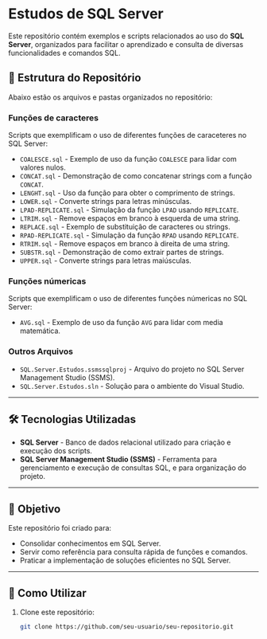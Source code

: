 # Estudos de SQL Server

Este repositório contém exemplos e scripts relacionados ao uso do **SQL Server**, organizados para facilitar o aprendizado e consulta de diversas funcionalidades e comandos SQL.

## 📂 Estrutura do Repositório

Abaixo estão os arquivos e pastas organizados no repositório:

### **Funções de caracteres**
Scripts que exemplificam o uso de diferentes funções de caraceteres no SQL Server:

- `COALESCE.sql` - Exemplo de uso da função `COALESCE` para lidar com valores nulos.
- `CONCAT.sql` - Demonstração de como concatenar strings com a função `CONCAT`.
- `LENGHT.sql` - Uso da função para obter o comprimento de strings.
- `LOWER.sql` - Converte strings para letras minúsculas.
- `LPAD-REPLICATE.sql` - Simulação da função `LPAD` usando `REPLICATE`.
- `LTRIM.sql` - Remove espaços em branco à esquerda de uma string.
- `REPLACE.sql` - Exemplo de substituição de caracteres ou strings.
- `RPAD-REPLICATE.sql` - Simulação da função `RPAD` usando `REPLICATE`.
- `RTRIM.sql` - Remove espaços em branco à direita de uma string.
- `SUBSTR.sql` - Demonstração de como extrair partes de strings.
- `UPPER.sql` - Converte strings para letras maiúsculas.

### **Funções númericas**
Scripts que exemplificam o uso de diferentes funções númericas no SQL Server:

- `AVG.sql` - Exemplo de uso da função `AVG` para lidar com media matemática.

### **Outros Arquivos**
- `SQL.Server.Estudos.ssmssqlproj` - Arquivo do projeto no SQL Server Management Studio (SSMS).
- `SQL.Server.Estudos.sln` - Solução para o ambiente do Visual Studio.

---

## 🛠️ Tecnologias Utilizadas

- **SQL Server** - Banco de dados relacional utilizado para criação e execução dos scripts.
- **SQL Server Management Studio (SSMS)** - Ferramenta para gerenciamento e execução de consultas SQL, e para organização do projeto.

---

## 🌟 Objetivo

Este repositório foi criado para:
- Consolidar conhecimentos em SQL Server.
- Servir como referência para consulta rápida de funções e comandos.
- Praticar a implementação de soluções eficientes no SQL Server.

---

## 📖 Como Utilizar

1. Clone este repositório:
   ```bash
   git clone https://github.com/seu-usuario/seu-repositorio.git
